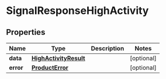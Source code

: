 

# SignalResponseHighActivity


## Properties

| Name | Type | Description | Notes |
|------------ | ------------- | ------------- | -------------|
|**data** | [**HighActivityResult**](HighActivityResult.md) |  |  [optional] |
|**error** | [**ProductError**](ProductError.md) |  |  [optional] |



